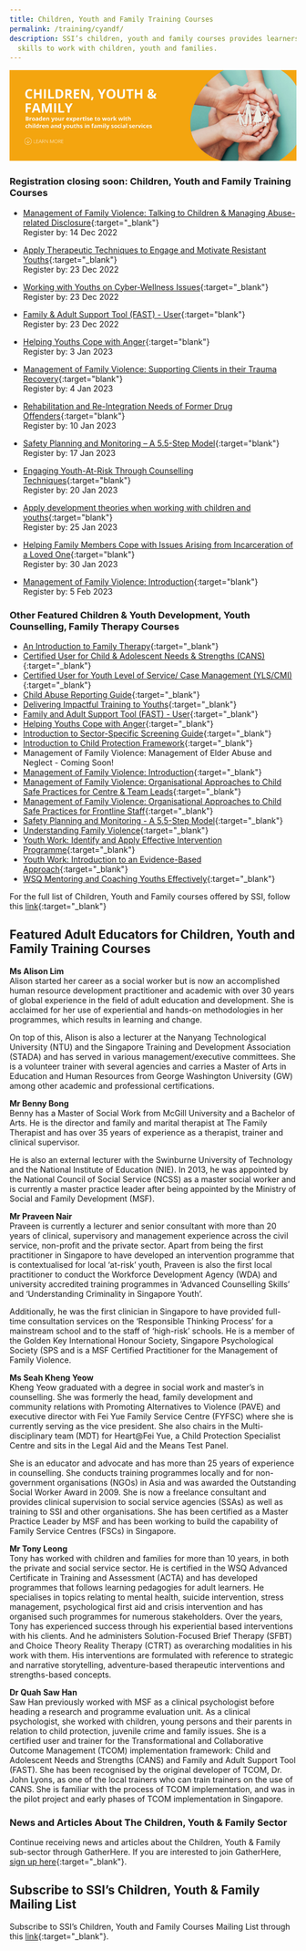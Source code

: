 ```yaml
---
title: Children, Youth and Family Training Courses
permalink: /training/cyandf/
description: SSI’s children, youth and family courses provides learners with the
  skills to work with children, youth and families.
---
```

![Children & Youth Development, Family Therapy / Family Violence Courses: Equip volunteers with skills to work with children, youth and families.](/images/cyf-banner.png)

### **Registration closing soon: Children, Youth and Family Training Courses**

- [Management of Family Violence: Talking to Children & Managing Abuse-related Disclosure](https://iltms.ssi.gov.sg/registration/#/Course?coursecode=SCYF5502){:target="_blank"}  <br>Register by: 14 Dec 2022

- [Apply Therapeutic Techniques to Engage and Motivate Resistant Youths](https://iltms.ssi.gov.sg/registration/#/Course?coursecode=SCYF486){:target="_blank"}  <br>Register by: 23 Dec 2022

- [Working with Youths on Cyber-Wellness Issues](https://iltms.ssi.gov.sg/registration/#/Course?coursecode=SCYF488){:target="_blank"}  <br>Register by: 23 Dec 2022

- [Family & Adult Support Tool (FAST) - User](https://iltms.ssi.gov.sg/registration/#/Course?coursecode=SCYF5936){:target="blank"} <br> Register by: 23 Dec 2022

- [Helping Youths Cope with Anger](https://iltms.ssi.gov.sg/registration/#/Course?coursecode=SCYF5158){:target="blank"} <br> Register by: 3 Jan 2023

- [Management of Family Violence: Supporting Clients in their Trauma Recovery](https://iltms.ssi.gov.sg/registration/#/Course?coursecode=SCRS5938){:target="blank"} <br> Register by: 4 Jan 2023

- [Rehabilitation and Re-Integration Needs of Former Drug Offenders](https://iltms.ssi.gov.sg/registration/#/Course?coursecode=SCYF5437){:target="blank"} <br> Register by: 10 Jan 2023

- [Safety Planning and Monitoring – A 5.5-Step Model](https://iltms.ssi.gov.sg/registration/#/Course?coursecode=SCYF233){:target="blank"} <br> Register by: 17 Jan 2023
- [Engaging Youth-At-Risk Through Counselling Techniques](https://iltms.ssi.gov.sg/registration/#/Course?coursecode=SCYF477){:target="blank"} <br> Register by: 20 Jan 2023
- [Apply development theories when working with children and youths]( https://iltms.ssi.gov.sg/registration/#/Course?coursecode=SCYF482){:target="blank"} <br> Register by: 25 Jan 2023
- [Helping Family Members Cope with Issues Arising from Incarceration of a Loved One](https://iltms.ssi.gov.sg/registration/#/Course?coursecode=SCYF5802){:target="blank"} <br> Register by: 30 Jan 2023
- [Management of Family Violence: Introduction](https://iltms.ssi.gov.sg/registration/#/Course?coursecode=SCYF197){:target="blank"} <br> Register by: 5 Feb 2023



### **Other Featured Children & Youth Development, Youth Counselling, Family Therapy Courses**

 - [An Introduction to Family Therapy](https://iltms.ssi.gov.sg/registration/#/Course?coursecode=SCYF5646){:target="_blank"}  
 - [Certified User for Child & Adolescent Needs & Strengths (CANS)](https://iltms.ssi.gov.sg/registration/#/Course?coursecode=SCYF5894){:target="_blank"}  
 - [Certified User for Youth Level of Service/ Case Management (YLS/CMI)](https://iltms.ssi.gov.sg/registration/#/Course?coursecode=SCYF5858){:target="_blank"}   
 - [Child Abuse Reporting Guide](https://iltms.ssi.gov.sg/registration/#/Course?coursecode=SCYF434){:target="_blank"} 
 - [Delivering Impactful Training to Youths](https://iltms.ssi.gov.sg/registration/#/Course?coursecode=SCYF5340){:target="_blank"} 
 - [Family and Adult Support Tool (FAST) - User](https://iltms.ssi.gov.sg/registration/#/Course?coursecode=SCYF5936){:target="_blank"}  
 - [Helping Youths Cope with Anger](https://iltms.ssi.gov.sg/registration/#/Course?coursecode=SCYF5158){:target="_blank"} 
 - [Introduction to Sector-Specific Screening Guide](https://iltms.ssi.gov.sg/registration/#/Course?coursecode=SCYF436){:target="_blank"} 
 - [Introduction to Child Protection Framework](https://iltms.ssi.gov.sg/registration/#/Course?coursecode=SCYF435){:target="_blank"} 
  - Management of Family Violence: Management of Elder Abuse and Neglect - Coming Soon!
 - [Management of Family Violence: Introduction](https://iltms.ssi.gov.sg/registration/#/Course?coursecode=SCYF197){:target="_blank"}  
  - [Management of Family Violence: Organisational Approaches to Child Safe Practices for Centre & Team Leads](https://iltms.ssi.gov.sg/registration/#/Course?coursecode=SCYF257){:target="_blank"}  
 - [Management of Family Violence: Organisational Approaches to Child Safe Practices for Frontline Staff](https://iltms.ssi.gov.sg/registration/#/Course?coursecode=SCYF258){:target="_blank"}   
  - [Safety Planning and Monitoring - A 5.5-Step Model](https://iltms.ssi.gov.sg/registration/#/Course?coursecode=SCYF233){:target="_blank"} 
 - [Understanding Family Violence](https://iltms.ssi.gov.sg/registration/#/Course?coursecode=SCYF437){:target="_blank"} 
 - [Youth Work: Identify and Apply Effective Intervention Programme](https://iltms.ssi.gov.sg/registration/#/Course?coursecode=SCYF80){:target="_blank"}  
 - [Youth Work: Introduction to an Evidence-Based Approach](https://iltms.ssi.gov.sg/registration/#/Course?coursecode=SCYF79){:target="_blank"}  
 - [WSQ Mentoring and Coaching Youths Effectively](https://iltms.ssi.gov.sg/registration/#/Course?coursecode=SCYF305){:target="_blank"}  

For the full list of Children, Youth and Family courses offered by SSI, follow this [link](https://iltms.ssi.gov.sg/registration#/Course){:target="_blank"}   

## Featured Adult Educators for Children, Youth and Family Training Courses

**Ms Alison Lim**   
Alison started her career as a social worker but is now an accomplished human resource development practitioner and academic with over 30 years of global experience in the field of adult education and development. She is acclaimed for her use of experiential and hands-on methodologies in her programmes, which results in learning and change.
 
On top of this, Alison is also a lecturer at the Nanyang Technological University (NTU) and the Singapore Training and Development Association (STADA) and has served in various management/executive committees. She is a volunteer trainer with several agencies and carries a Master of Arts in Education and Human Resources from George Washington University (GW) among other academic and professional certifications.

**Mr Benny Bong**   
Benny has a Master of Social Work from McGill University and a Bachelor of Arts. He is the director and family and marital therapist at The Family Therapist and has over 35 years of experience as a therapist, trainer and clinical supervisor.
 
He is also an external lecturer with the Swinburne University of Technology and the National Institute of Education (NIE). In 2013, he was appointed by the National Council of Social Service (NCSS) as a master social worker and is currently a master practice leader after being appointed by the Ministry of Social and Family Development (MSF).
 
**Mr Praveen Nair**   
Praveen is currently a lecturer and senior consultant with more than 20 years of clinical, supervisory and management experience across the civil service, non-profit and the private sector. Apart from being the first practitioner in Singapore to have developed an intervention programme that is contextualised for local ‘at-risk’ youth, Praveen is also the first local practitioner to conduct the Workforce Development Agency (WDA) and university accredited training programmes in ‘Advanced Counselling Skills’ and ‘Understanding Criminality in Singapore Youth’.
 
Additionally, he was the first clinician in Singapore to have provided full-time consultation services on the ‘Responsible Thinking Process’ for a mainstream school and to the staff of ‘high-risk’ schools. He is a member of the Golden Key International Honour Society, Singapore Psychological Society (SPS and is a MSF Certified Practitioner for the Management of Family Violence.
 
**Ms Seah Kheng Yeow**   
Kheng Yeow graduated with a degree in social work and master’s in counselling. She was formerly the head, family development and community relations with Promoting Alternatives to Violence (PAVE) and executive director with Fei Yue Family Service Centre (FYFSC) where she is currently serving as the vice president. She also chairs in the Multi-disciplinary team (MDT) for Heart@Fei Yue, a Child Protection Specialist Centre and sits in the Legal Aid and the Means Test Panel.
 
She is an educator and advocate and has more than 25 years of experience in counselling. She conducts training programmes locally and for non-government organisations (NGOs) in Asia and was awarded the Outstanding Social Worker Award in 2009. She is now a freelance consultant and provides clinical supervision to social service agencies (SSAs) as well as training to SSI and other organisations. She has been certified as a Master Practice Leader by MSF and has been working to build the capability of Family Service Centres (FSCs) in Singapore.

**Mr Tony Leong**  
Tony has worked with children and families for more than 10 years, in both the private and social service sector. He is certified in the WSQ Advanced Certificate in Training and Assessment (ACTA) and has developed programmes that follows learning pedagogies for adult learners. He specialises in topics relating to mental health, suicide intervention, stress management, psychological first aid and crisis intervention and has organised such programmes for numerous stakeholders. Over the years, Tony has experienced success through his experiential based interventions with his clients. And he administers Solution-Focused Brief Therapy (SFBT) and Choice Theory Reality Therapy (CTRT) as overarching modalities in his work with them. His interventions are formulated with reference to strategic and narrative storytelling, adventure-based therapeutic interventions and strengths-based concepts.
 
**Dr Quah Saw Han**   
Saw Han previously worked with MSF as a clinical psychologist before heading a research and programme evaluation unit. As a clinical psychologist, she worked with children, young persons and their parents in relation to child protection, juvenile crime and family issues. She is a certified user and trainer for the Transformational and Collaborative Outcome Management (TCOM) implementation framework: Child and Adolescent Needs and Strengths (CANS) and Family and Adult Support Tool (FAST). She has been recognised by the original developer of TCOM, Dr. John Lyons, as one of the local trainers who can train trainers on the use of CANS. She is familiar with the process of TCOM implementation, and was in the pilot project and early phases of TCOM implementation in Singapore.

### News and Articles About The Children, Youth & Family Sector
Continue receiving news and articles about the Children, Youth & Family sub-sector through GatherHere. If you are interested to join GatherHere, [sign up here](https://go.gov.sg/gh-signup){:target="_blank"}.

## Subscribe to SSI’s Children, Youth & Family Mailing List   
Subscribe to SSI’s Children, Youth and Family Courses Mailing List through this [link](https://form.gov.sg/#!/62062a0f8cb95c001235e55d){:target="_blank"}.